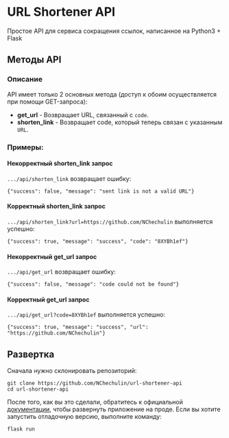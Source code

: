 # URL Shortener API

Простое API для сервиса сокращения ссылок, написанное на Python3 + Flask

## Методы API

### Описание

API имеет только 2 основных метода (доступ к обоим осуществляется при помощи GET-запроса):

- **get_url** - Возвращает URL, связанный с `code`.
- **shorten_link** - Возвращает code, который теперь связан с указанным `URL`.

### Примеры:

#### Некорректный shorten_link запрос

`.../api/shorten_link` возвращает ошибку:

```
{"success": false, "message": "sent link is not a valid URL"}
```

#### Корректный shorten_link запрос

`.../api/shorten_link?url=https://github.com/NChechulin` выполняется успешно:

```
{"success": true, "message": "success", "code": "8XYBh1ef"}
```

#### Некорректный get_url запрос

`.../api/get_url` возвращает ошибку:

```
{"success": false, "message": "code could not be found"}
```

#### Корректный get_url запрос

`.../api/get_url?code=8XYBh1ef` выполняется успешно:

```
{"success": true, "message": "success", "url": "https://github.com/NChechulin"}
```

## Развертка

Сначала нужно склонировать репозиторий:
```
git clone https://github.com/NChechulin/url-shortener-api
cd url-shortener-api
```

После того, как вы это сделали, обратитесь к официальной [документации](https://flask.palletsprojects.com/en/1.1.x/tutorial/deploy/), чтобы развернуть приложение на проде.
Если вы хотите запустить отладочную версию, выполните команду:
```
flask run
```
